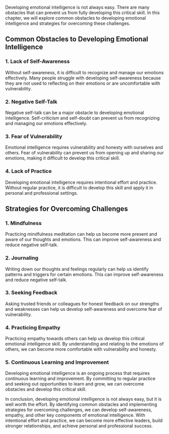 
Developing emotional intelligence is not always easy. There are many obstacles that can prevent us from fully developing this critical skill. In this chapter, we will explore common obstacles to developing emotional intelligence and strategies for overcoming these challenges.

Common Obstacles to Developing Emotional Intelligence
-----------------------------------------------------

### 1. Lack of Self-Awareness

Without self-awareness, it is difficult to recognize and manage our emotions effectively. Many people struggle with developing self-awareness because they are not used to reflecting on their emotions or are uncomfortable with vulnerability.

### 2. Negative Self-Talk

Negative self-talk can be a major obstacle to developing emotional intelligence. Self-criticism and self-doubt can prevent us from recognizing and managing our emotions effectively.

### 3. Fear of Vulnerability

Emotional intelligence requires vulnerability and honesty with ourselves and others. Fear of vulnerability can prevent us from opening up and sharing our emotions, making it difficult to develop this critical skill.

### 4. Lack of Practice

Developing emotional intelligence requires intentional effort and practice. Without regular practice, it is difficult to develop this skill and apply it in personal and professional settings.

Strategies for Overcoming Challenges
------------------------------------

### 1. Mindfulness

Practicing mindfulness meditation can help us become more present and aware of our thoughts and emotions. This can improve self-awareness and reduce negative self-talk.

### 2. Journaling

Writing down our thoughts and feelings regularly can help us identify patterns and triggers for certain emotions. This can improve self-awareness and reduce negative self-talk.

### 3. Seeking Feedback

Asking trusted friends or colleagues for honest feedback on our strengths and weaknesses can help us develop self-awareness and overcome fear of vulnerability.

### 4. Practicing Empathy

Practicing empathy towards others can help us develop this critical emotional intelligence skill. By understanding and relating to the emotions of others, we can become more comfortable with vulnerability and honesty.

### 5. Continuous Learning and Improvement

Developing emotional intelligence is an ongoing process that requires continuous learning and improvement. By committing to regular practice and seeking out opportunities to learn and grow, we can overcome obstacles and develop this critical skill.

In conclusion, developing emotional intelligence is not always easy, but it is well worth the effort. By identifying common obstacles and implementing strategies for overcoming challenges, we can develop self-awareness, empathy, and other key components of emotional intelligence. With intentional effort and practice, we can become more effective leaders, build stronger relationships, and achieve personal and professional success.

